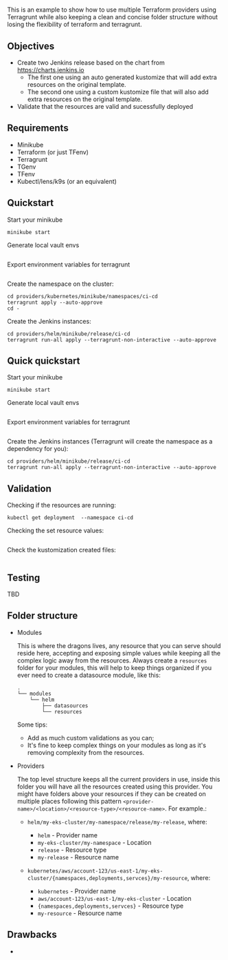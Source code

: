 # 

This is an example to show how to use multiple Terraform providers using Terragrunt while also keeping a clean and concise folder structure without losing the flexibility of terraform and terragrunt.

## Objectives

- Create two Jenkins release based on the chart from https://charts.jenkins.io
    - The first one using an auto generated kustomize that will add extra resources on the original template.
    - The second one using a custom kustomize file that will also add extra resources on the original template.
- Validate that the resources are valid and sucessfully deployed

## Requirements

- Minikube
- Terraform (or just TFenv)
- Terragrunt 
- TGenv
- TFenv
- Kubectl/lens/k9s (or an equivalent)

## Quickstart

Start your minikube

```
minikube start
```

Generate local vault envs

```

```

Export environment variables for terragrunt

```

```

Create the namespace on the cluster:

```
cd providers/kubernetes/minikube/namespaces/ci-cd
terragrunt apply --auto-approve
cd -
```

Create the Jenkins instances:

```
cd providers/helm/minikube/release/ci-cd
terragrunt run-all apply --terragrunt-non-interactive --auto-approve
```

## Quick quickstart

Start your minikube

```
minikube start
```

Generate local vault envs

```

```

Export environment variables for terragrunt

```

```

Create the Jenkins instances (Terragrunt will create the namespace as a dependency for you):

```
cd providers/helm/minikube/release/ci-cd
terragrunt run-all apply --terragrunt-non-interactive --auto-approve
```

## Validation

Checking if the resources are running:
```
kubectl get deployment  --namespace ci-cd 
```

Checking the set resource values:
```
```

Check the kustomization created files:
```
```

## Testing

TBD

## Folder structure

- Modules

    This is where the dragons lives, any resource that you can serve should reside here, accepting and exposing simple values while keeping all the complex logic away from the resources. Always create a `resources` folder for your modules, this will help to keep things organized if you ever need to create a datasource module, like this:

    ```
    .
    └── modules
        └── helm
            ├── datasources
            └── resources
    ```

    Some tips:
    - Add as much custom validations as you can;
    - It's fine to keep complex things on your modules as long as it's removing complexity from the resources.

- Providers

    The top level structure keeps all the current providers in use, inside this folder you will have all the resources created using this provider. You might have folders above your resources if they can be created on multiple places following this pattern `<provider-name>/<location>/<resource-type>/<resource-name>`. For example.:

    - `helm/my-eks-cluster/my-namespace/release/my-release`, where:
        - `helm` - Provider name
        - `my-eks-cluster/my-namespace` - Location
        - `release` - Resource type
        - `my-release` - Resource name

    - `kubernetes/aws/account-123/us-east-1/my-eks-cluster/{namespaces,deployments,servces}/my-resource`, where:
        - `kubernetes` - Provider name
        - `aws/account-123/us-east-1/my-eks-cluster` - Location
        - `{namespaces,deployments,servces}` - Resource type
        - `my-resource` - Resource name

## Drawbacks

- 
